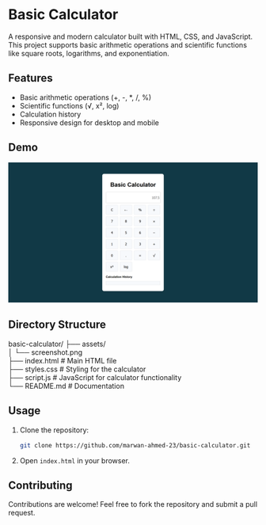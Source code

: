 # Basic Calculator

A responsive and modern calculator built with HTML, CSS, and JavaScript. This project supports basic arithmetic operations and scientific functions like square roots, logarithms, and exponentiation.


## Features
- Basic arithmetic operations (+, -, *, /, %)
- Scientific functions (√, x², log)
- Calculation history
- Responsive design for desktop and mobile

## Demo

![Basic calculator Demo](assets/screenshot.png "Demo of Basic calculator App")

## Directory Structure

basic-calculator/ 
├── assets/                                                                                            
│   └── screenshot.png                                                                            
├── index.html                 # Main HTML file                                                                         
├── styles.css                 # Styling for the calculator                                                                 
├── script.js                  # JavaScript for calculator functionality                                                             
└── README.md                  # Documentation                                                                    

## Usage
1. Clone the repository:

    ```bash
    git clone https://github.com/marwan-ahmed-23/basic-calculator.git
    ```

2. Open `index.html` in your browser.

## Contributing

Contributions are welcome! Feel free to fork the repository and submit a pull request.
